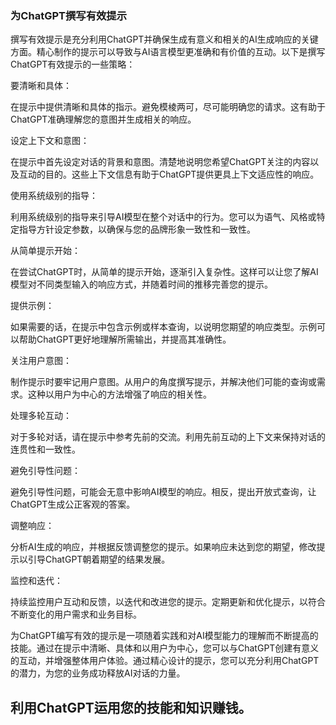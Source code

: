 ### 为ChatGPT撰写有效提示

撰写有效提示是充分利用ChatGPT并确保生成有意义和相关的AI生成响应的关键方面。精心制作的提示可以导致与AI语言模型更准确和有价值的互动。以下是撰写ChatGPT有效提示的一些策略：

要清晰和具体：

在提示中提供清晰和具体的指示。避免模棱两可，尽可能明确您的请求。这有助于ChatGPT准确理解您的意图并生成相关的响应。

设定上下文和意图：

在提示中首先设定对话的背景和意图。清楚地说明您希望ChatGPT关注的内容以及互动的目的。这些上下文信息有助于ChatGPT提供更具上下文适应性的响应。

使用系统级别的指导：

利用系统级别的指导来引导AI模型在整个对话中的行为。您可以为语气、风格或特定指导方针设定参数，以确保与您的品牌形象一致性和一致性。

从简单提示开始：

在尝试ChatGPT时，从简单的提示开始，逐渐引入复杂性。这样可以让您了解AI模型对不同类型输入的响应方式，并随着时间的推移完善您的提示。

提供示例：

如果需要的话，在提示中包含示例或样本查询，以说明您期望的响应类型。示例可以帮助ChatGPT更好地理解所需输出，并提高其准确性。

关注用户意图：

制作提示时要牢记用户意图。从用户的角度撰写提示，并解决他们可能的查询或需求。这种以用户为中心的方法增强了响应的相关性。

处理多轮互动：

对于多轮对话，请在提示中参考先前的交流。利用先前互动的上下文来保持对话的连贯性和一致性。

避免引导性问题：

避免引导性问题，可能会无意中影响AI模型的响应。相反，提出开放式查询，让ChatGPT生成公正客观的答案。

调整响应：

分析AI生成的响应，并根据反馈调整您的提示。如果响应未达到您的期望，修改提示以引导ChatGPT朝着期望的结果发展。

监控和迭代：

持续监控用户互动和反馈，以迭代和改进您的提示。定期更新和优化提示，以符合不断变化的用户需求和业务目标。

为ChatGPT编写有效的提示是一项随着实践和对AI模型能力的理解而不断提高的技能。通过在提示中清晰、具体和以用户为中心，您可以与ChatGPT创建有意义的互动，并增强整体用户体验。通过精心设计的提示，您可以充分利用ChatGPT的潜力，为您的业务成功释放AI对话的力量。

## 利用ChatGPT运用您的技能和知识赚钱。
